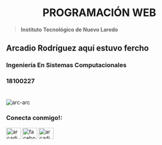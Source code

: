 <h1 align="center">PROGRAMACIÓN WEB</h1>

>#### Instituto Tecnológico de Nuevo Laredo
## Arcadio Rodríguez aquí estuvo fercho
### Ingeniería En Sistemas Computacionales
### 18100227
#





<p align="left"> <img src="https://komarev.com/ghpvc/?username=arc-arc&label=Profile%20views&color=0e75b6&style=flat" alt="arc-arc" /> </p>


<h3 align="left">Conecta conmigo!:</h3>
<p align="left">
<a href="https://twitter.com/arcadio_rdz" target="blank"><img align="center" src="https://cdn.jsdelivr.net/npm/simple-icons@3.0.1/icons/twitter.svg" alt="arcadio_rdz" height="30" width="40" /></a>
<a href="https://fb.com/arcadio.rdz" target="blank"><img align="center" src="https://cdn.jsdelivr.net/npm/simple-icons@3.0.1/icons/facebook.svg" alt="facebook.com/arcadio.rdz" height="30" width="40" /></a>
<a href="https://instagram.com/arcadio.afk" target="blank"><img align="center" src="https://cdn.jsdelivr.net/npm/simple-icons@3.0.1/icons/instagram.svg" alt="arcadio.afk" height="30" width="40" /></a>
</p>
